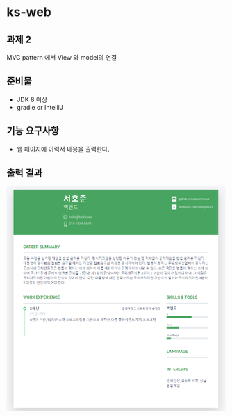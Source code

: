 # ks-web

## 과제 2
MVC pattern 에서 View 와 model의 연결

## 준비물
- JDK 8 이상
- gradle or IntelliJ

## 기능 요구사항
- 웹 페이지에 이력서 내용을 출력한다.

## 출력 결과

<img src="img/view-and-model connection.png">
